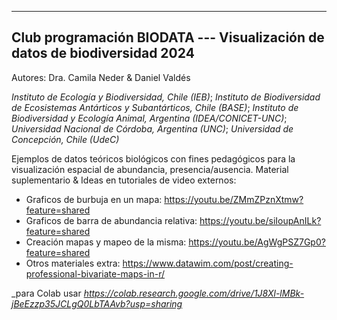 ----
Club programación BIODATA --- Visualización de datos de biodiversidad 2024
------
Autores: Dra. Camila Neder &  Daniel Valdés


_Instituto de Ecología y Biodiversidad, Chile (IEB)_; 
_Instituto de Biodiversidad de Ecosistemas Antárticos y Subantárticos, Chile (BASE)_;
_Instituto de Biodiversidad y Ecología Animal, Argentina (IDEA/CONICET-UNC)_;
_Universidad Nacional de Córdoba, Argentina (UNC)_;
_Universidad de Concepción, Chile (UdeC)_


Ejemplos de datos teóricos biológicos con fines pedagógicos para la visualización espacial de abundancia, presencia/ausencia.
Material suplementario & Ideas en tutoriales de video externos:
* Graficos de burbuja en un mapa: https://youtu.be/ZMmZPznXtmw?feature=shared
* Graficos de barra de abundancia relativa: https://youtu.be/siIoupAnILk?feature=shared
* Creación mapas y mapeo de la misma: https://youtu.be/AgWgPSZ7Gp0?feature=shared
* Otros materiales extra: https://www.datawim.com/post/creating-professional-bivariate-maps-in-r/


_para Colab usar _https://colab.research.google.com/drive/1J8Xl-lMBk-jBeEzzp35JCLgQ0LbTAAvb?usp=sharing_
